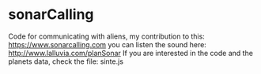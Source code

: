 # sonarCalling
Code for communicating with aliens, my contribution to this: https://www.sonarcalling.com
you can listen the sound here:
http://www.lalluvia.com/planSonar
If you are interested in the code and the planets data, check the file: sinte.js

